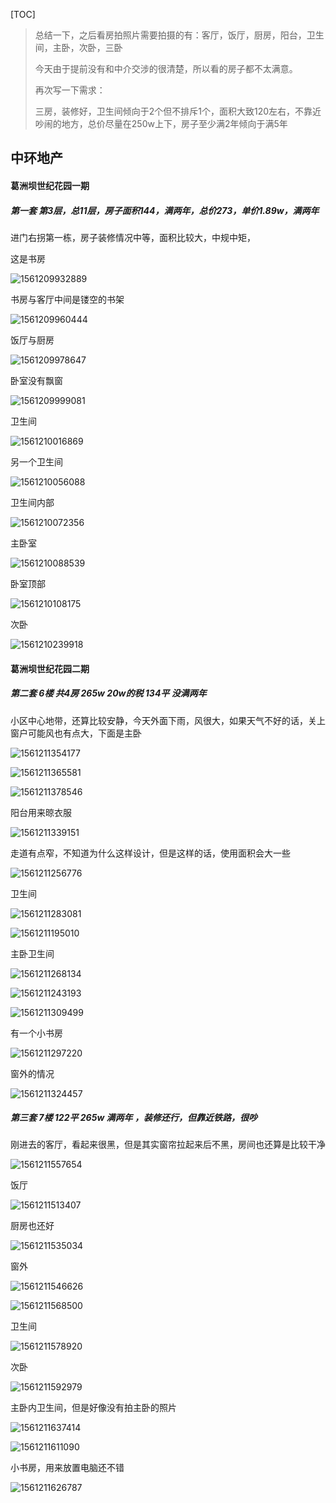 [TOC]

> 总结一下，之后看房拍照片需要拍摄的有：客厅，饭厅，厨房，阳台，卫生间，主卧，次卧，三卧
>
> 今天由于提前没有和中介交涉的很清楚，所以看的房子都不太满意。
>
> 再次写一下需求：
>
> 三房，装修好，卫生间倾向于2个但不排斥1个，面积大致120左右，不靠近吵闹的地方，总价尽量在250w上下，房子至少满2年倾向于满5年



## 中环地产

#### 葛洲坝世纪花园一期

##### 第一套 第3层，总11层，房子面积144，满两年，总价273，单价1.89w，满两年

进门右拐第一栋，房子装修情况中等，面积比较大，中规中矩，

这是书房

![1561209932889](1561209932889.png)

书房与客厅中间是镂空的书架

![1561209960444](1561209960444.png)

饭厅与厨房

![1561209978647](1561209978647.png)

卧室没有飘窗

![1561209999081](1561209999081.png)

卫生间

![1561210016869](1561210016869.png)

另一个卫生间

![1561210056088](1561210056088.png)

卫生间内部

![1561210072356](1561210072356.png)

主卧室

![1561210088539](1561210088539.png)

卧室顶部

![1561210108175](1561210108175.png)

次卧

![1561210239918](1561210239918.png)









#### 葛洲坝世纪花园二期



##### 第二套   6楼    共4房   265w  20w的税  134平  没满两年

小区中心地带，还算比较安静，今天外面下雨，风很大，如果天气不好的话，关上窗户可能风也有点大，下面是主卧

![1561211354177](1561211354177.png)

![1561211365581](1561211365581.png)

![1561211378546](1561211378546.png)

阳台用来晾衣服

![1561211339151](1561211339151.png)

走道有点窄，不知道为什么这样设计，但是这样的话，使用面积会大一些

![1561211256776](1561211256776.png)

卫生间

![1561211283081](1561211283081.png)







![1561211195010](1561211195010.png)

主卧卫生间

![1561211268134](1561211268134.png)

![1561211243193](1561211243193.png)

![1561211309499](1561211309499.png)



有一个小书房

![1561211297220](1561211297220.png)



窗外的情况

![1561211324457](1561211324457.png)









##### 第三套  7楼    122平  265w   满两年 ，装修还行，但靠近铁路，很吵

刚进去的客厅，看起来很黑，但是其实窗帘拉起来后不黑，房间也还算是比较干净

![1561211557654](1561211557654.png)

饭厅

![1561211513407](1561211513407.png)

厨房也还好

![1561211535034](1561211535034.png)

窗外

![1561211546626](1561211546626.png)



![1561211568500](1561211568500.png)

卫生间

![1561211578920](1561211578920.png)

次卧

![1561211592979](1561211592979.png)

主卧内卫生间，但是好像没有拍主卧的照片

![1561211637414](1561211637414.png)

![1561211611090](1561211611090.png)



小书房，用来放置电脑还不错

![1561211626787](1561211626787.png)











































































